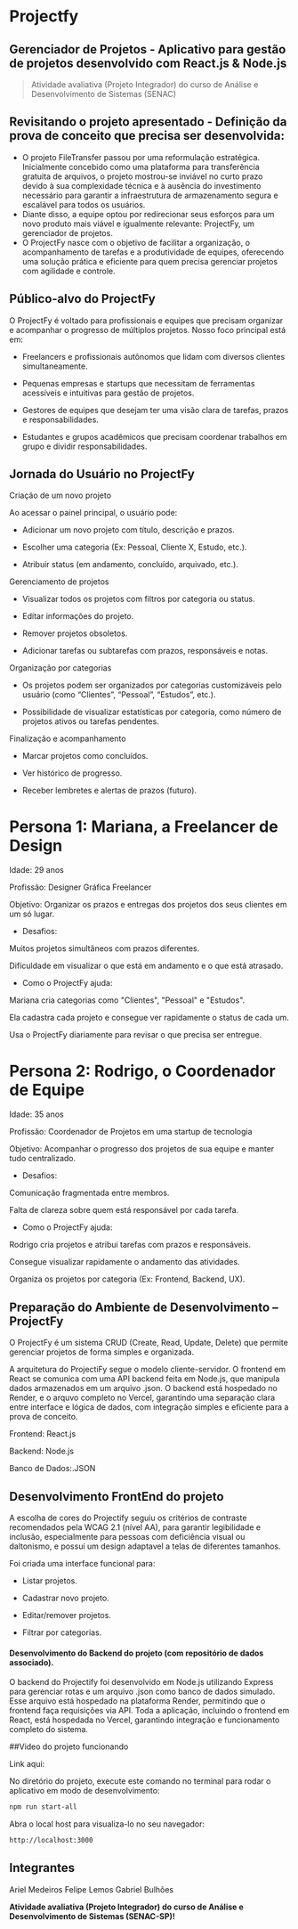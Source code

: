 # Projectfy
## Gerenciador de Projetos - Aplicativo para gestão de projetos desenvolvido com React.js & Node.js

> Atividade avaliativa (Projeto Integrador) do curso de Análise e Desenvolvimento de Sistemas (SENAC)
## Revisitando o projeto apresentado - Definição da prova de conceito que precisa ser desenvolvida: 

- O projeto FileTransfer passou por uma reformulação estratégica. Inicialmente concebido como uma plataforma para transferência gratuita de arquivos, o projeto mostrou-se inviável no curto prazo devido à sua complexidade técnica e à ausência do investimento necessário para garantir a infraestrutura de armazenamento segura e escalável para todos os usuários. 
- Diante disso, a equipe optou por redirecionar seus esforços para um novo produto mais viável e igualmente relevante: ProjectFy, um gerenciador de projetos. 
- O ProjectFy nasce com o objetivo de facilitar a organização, o acompanhamento de tarefas e a produtividade de equipes, oferecendo uma solução prática e eficiente para quem precisa gerenciar projetos com agilidade e controle. 

## Público-alvo do ProjectFy

O ProjectFy é voltado para profissionais e equipes que precisam organizar e acompanhar o progresso de múltiplos projetos. Nosso foco principal está em: 

- Freelancers e profissionais autônomos que lidam com diversos clientes simultaneamente. 

- Pequenas empresas e startups que necessitam de ferramentas acessíveis e intuitivas para gestão de projetos. 

- Gestores de equipes que desejam ter uma visão clara de tarefas, prazos e responsabilidades. 

- Estudantes e grupos acadêmicos que precisam coordenar trabalhos em grupo e dividir responsabilidades. 

##  Jornada do Usuário no ProjectFy 

Criação de um novo projeto 
 
Ao acessar o painel principal, o usuário pode: 

- Adicionar um novo projeto com título, descrição e prazos. 

- Escolher uma categoria (Ex: Pessoal, Cliente X, Estudo, etc.). 

- Atribuir status (em andamento, concluído, arquivado, etc.). 

Gerenciamento de projetos 

- Visualizar todos os projetos com filtros por categoria ou status. 

- Editar informações do projeto. 

- Remover projetos obsoletos. 

- Adicionar tarefas ou subtarefas com prazos, responsáveis e notas. 

Organização por categorias 

- Os projetos podem ser organizados por categorias customizáveis pelo usuário (como “Clientes”, “Pessoal”, “Estudos”, etc.). 

- Possibilidade de visualizar estatísticas por categoria, como número de projetos ativos ou tarefas pendentes. 

Finalização e acompanhamento 

- Marcar projetos como concluídos. 

- Ver histórico de progresso. 

- Receber lembretes e alertas de prazos (futuro). 

# Persona 1: Mariana, a Freelancer de Design 

Idade: 29 anos 

Profissão: Designer Gráfica Freelancer 

Objetivo: Organizar os prazos e entregas dos projetos dos seus clientes em um só lugar. 

- Desafios: 

Muitos projetos simultâneos com prazos diferentes. 

Dificuldade em visualizar o que está em andamento e o que está atrasado. 

- Como o ProjectFy ajuda: 

Mariana cria categorias como "Clientes", "Pessoal" e "Estudos". 

Ela cadastra cada projeto e consegue ver rapidamente o status de cada um. 

Usa o ProjectFy diariamente para revisar o que precisa ser entregue. 

 

# Persona 2: Rodrigo, o Coordenador de Equipe 

Idade: 35 anos 

Profissão: Coordenador de Projetos em uma startup de tecnologia 

Objetivo: Acompanhar o progresso dos projetos de sua equipe e manter tudo centralizado. 

- Desafios: 

Comunicação fragmentada entre membros. 

Falta de clareza sobre quem está responsável por cada tarefa. 

- Como o ProjectFy ajuda: 

Rodrigo cria projetos e atribui tarefas com prazos e responsáveis. 

Consegue visualizar rapidamente o andamento das atividades. 

Organiza os projetos por categoria (Ex: Frontend, Backend, UX). 

 

## Preparação do Ambiente de Desenvolvimento – ProjectFy

O ProjectFy é um sistema CRUD (Create, Read, Update, Delete) que permite gerenciar projetos de forma simples e organizada.  

A arquitetura do ProjectiFy segue o modelo cliente-servidor. O frontend em React se comunica com uma API backend feita em Node.js, que manipula dados armazenados em um arquivo .json. O backend está hospedado no Render, e o arquvo completo no Vercel, garantindo uma separação clara entre interface e lógica de dados, com integração simples e eficiente para a prova de conceito. 

Frontend: React.js 

Backend: Node.js 

Banco de Dados:.JSON 

##  Desenvolvimento FrontEnd do projeto

A escolha de cores do Projectify seguiu os critérios de contraste recomendados pela WCAG 2.1 (nível AA), para garantir legibilidade e inclusão, especialmente para pessoas com deficiência visual ou daltonismo, e possuí um design adaptavel a telas de diferentes tamanhos.

Foi criada uma interface funcional para: 

- Listar projetos. 

- Cadastrar novo projeto. 

- Editar/remover projetos. 

- Filtrar por categorias. 

#### Desenvolvimento do Backend do projeto (com repositório de dados associado). 

O backend do Projectify foi desenvolvido em Node.js utilizando Express para gerenciar rotas e um arquivo .json como banco de dados simulado. Esse arquivo está hospedado na plataforma Render, permitindo que o frontend faça requisições via API. Toda a aplicação, incluindo o frontend em React, está hospedada no Vercel, garantindo integração e funcionamento completo do sistema. 

##Video do projeto funcionando

Link aqui:

No diretório do projeto, execute este comando no terminal para rodar o aplicativo em modo de desenvolvimento:
```sh 
npm run start-all
```

Abra o local host para visualiza-lo no seu navegador:
```sh
http://localhost:3000
```

## Integrantes

Ariel Medeiros
Felipe Lemos
Gabriel Bulhões

**Atividade avaliativa (Projeto Integrador) do curso de Análise e Desenvolvimento de Sistemas (SENAC-SP)!**


